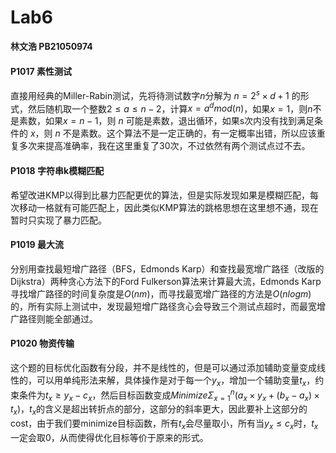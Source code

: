 # Lab6

__林文浩 PB21050974__

#### P1017 素性测试

直接用经典的Miller-Rabin测试，先将待测试数字$n$分解为 $n=2^s\times d+1$ 的形式，然后随机取一个整数$2\leq a\leq n-2$，计算$x=a^dmod(n)$，如果$x=1$，则$n$不是素数，如果$x=n-1$，则 $n$ 可能是素数，退出循环，如果s次内没有找到满足条件的 $x$，则 $n$ 不是素数。这个算法不是一定正确的，有一定概率出错，所以应该重复多次来提高准确率，我在这里重复了30次，不过依然有两个测试点过不去。

#### P1018 字符串k模糊匹配

希望改进KMP以得到比暴力匹配更优的算法，但是实际发现如果是模糊匹配，每次移动一格就有可能匹配上，因此类似KMP算法的跳格思想在这里想不通，现在暂时只实现了暴力匹配。

#### P1019 最大流

分别用查找最短增广路径（BFS，Edmonds Karp）和查找最宽增广路径（改版的Dijkstra）两种贪心方法下的Ford Fulkerson算法来计算最大流，Edmonds Karp寻找增广路径的时间复杂度是$O(nm)$，而寻找最宽增广路径的方法是$O(nlogm)$的，所有实际上测试中，发现最短增广路径贪心会导致三个测试点超时，而最宽增广路径则能全部通过。

#### P1020 物资传输

这个题的目标优化函数有分段，并不是线性的，但是可以通过添加辅助变量变成线性的，可以用单纯形法来解，具体操作是对于每一个$y_x$，增加一个辅助变量$t_x$，约束条件为$t_x\geq y_x-c_x$，然后目标函数变成$Minimize\Sigma_{x=1}^n(a_x\times y_x+(b_x-a_x)\times t_x)$，$t_x$的含义是超出转折点的部分，这部分的斜率更大，因此要补上这部分的cost，由于我们要minimize目标函数，所有$t_x$会尽量取小，所有当$y_x\leq c_x$时，$t_x$一定会取0，从而使得优化目标等价于原来的形式。
